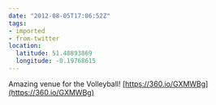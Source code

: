 ```yaml
---
date: "2012-08-05T17:06:52Z"
tags:
- imported
- from-twitter
location:
  latitude: 51.48893869
  longitude: -0.19768615
---
```

Amazing venue for the Volleyball\! [https://360.io/GXMWBg](https://360.io/GXMWBg)
